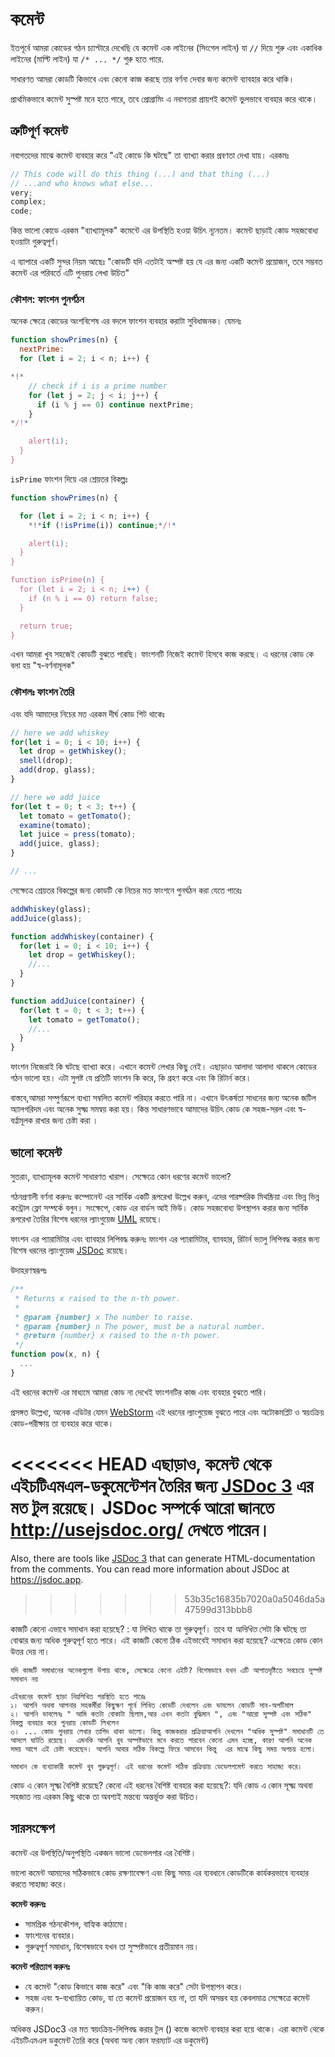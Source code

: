 # কমেন্ট

ইতপূর্বে আমরা কোডের গঠন চ্যাপ্টারে দেখেছি যে কমেন্ট এক লাইনের (সিংগেল লাইন) যা `//` দিয়ে শুরু এবং একাধিক লাইনের (মাল্টি লাইন) যা `/* ... */` শুরু হতে পারে.

সাধারণত আমরা কোডটি কিভাবে এবং কেনো কাজ করছে তার বর্ণনা দেবার জন্য কমেন্ট ব্যাবহার করে থাকি।

প্রাথমিকভাবে কমেন্ট সুস্পষ্ট মনে হতে পারে, তবে প্রোগ্রামিং এ নবাগতরা প্রায়শই কমেন্ট ভুলভাবে ব্যবহার করে থাকে।

## ত্রুটিপূর্ণ কমেন্ট

নবাগতদের মাঝে কমেন্ট ব্যবহার করে "এই কোডে কি ঘটছে" তা ব্যাখ্যা করার প্রবণতা দেখা যায়। এরকমঃ

```js
// This code will do this thing (...) and that thing (...)
// ...and who knows what else...
very;
complex;
code;
```

কিন্ত ভালো কোডে এরকম "ব্যাখ্যামূলক" কমেন্টে এর উপস্থিতি হওয়া উচিৎ ন্যূনতম। কমেন্ট ছাড়াই কোড সহজবোধ্য হওয়াটা গুরুত্বপূর্ণ। 

এ ব্যাপারে একটি সুন্দর নিয়ম আছেঃ "কোডটি যদি এতটাই অস্পষ্ট হয় যে এর জন্য একটি কমেন্ট প্রয়োজন, তবে সম্ভবত কমেন্ট এর পরিবর্তে এটি পুনরায় লেখা উচিত" 

### কৌশল: ফাংশন পুনর্গঠন

অনেক ক্ষেত্রে কোডের অংশবিশেষ এর বদলে ফাংশন ব্যবহার করাটা সুবিধাজনক। যেমনঃ

```js
function showPrimes(n) {
  nextPrime:
  for (let i = 2; i < n; i++) {

*!*
    // check if i is a prime number
    for (let j = 2; j < i; j++) {
      if (i % j == 0) continue nextPrime;
    }
*/!*

    alert(i);
  }
}
```

 `isPrime` ফাংশন দিয়ে এর শ্রেয়তর বিকল্পঃ 

```js
function showPrimes(n) {

  for (let i = 2; i < n; i++) {
    *!*if (!isPrime(i)) continue;*/!*

    alert(i);  
  }
}

function isPrime(n) {
  for (let i = 2; i < n; i++) {
    if (n % i == 0) return false;
  }

  return true;
}
```

এখন আমরা খুব সহজেই কোডটি বুঝতে পারছি। ফাংশনটি নিজেই কমেন্ট হিসবে কাজ করছে। এ ধরনের কোড কে বলা হয় "স্ব-বর্ণনামূলক"

### কৌশলঃ ফাংশন তৈরি

এবং যদি আমাদের নিচের মত এরকম দীর্ঘ কোড শিট থাকেঃ

```js
// here we add whiskey
for(let i = 0; i < 10; i++) {
  let drop = getWhiskey();
  smell(drop);
  add(drop, glass);
}

// here we add juice
for(let t = 0; t < 3; t++) {
  let tomato = getTomato();
  examine(tomato);
  let juice = press(tomato);
  add(juice, glass);
}

// ...
```

সেক্ষেত্রে শ্রেয়তর বিকল্পের জন্য কোডটি কে নিচের মত ফাংশনে পুনর্ঘঠন করা যেতে পারেঃ

```js
addWhiskey(glass);
addJuice(glass);

function addWhiskey(container) {
  for(let i = 0; i < 10; i++) {
    let drop = getWhiskey();
    //...
  }
}

function addJuice(container) {
  for(let t = 0; t < 3; t++) {
    let tomato = getTomato();
    //...
  }
}
```

ফাংশন নিজেরাই কি ঘটছে ব্যাখ্যা করে। এখানে কমেন্ট লেখার কিছু নেই। এছাড়াও আলাদা আলাদা থাকলে কোডের গঠন ভালো হয়। এটা সুপষ্ট যে প্রতিটি ফাংশন কি করে, কি গ্রহণ করে এবং কি রিটার্ন করে। 

বাস্তবে,আমরা সম্পুর্ণরূপে ব্যখ্যা সম্বলিত কমেন্ট পরিহার করতে পারি না। এখানে উৎকর্ষতা সাধনের জন্য অনেক জটিল অ্যালগরিদম এবং অনেক সুক্ষ্ম সমন্বয় করা হয়। কিন্ত সাধারণভাবে আমাদের উচিৎ কোড কে সহজ-সরল এবং স্ব-বর্ণ্নামূলক রাখার জন্য চেষ্টা করা ।  

## ভালো কমেন্ট 

সুতরাং, ব্যাখ্যামূলক কমেন্ট সাধারণত খারাপ। সেক্ষেত্রে কোন ধরণের কমেন্ট ভালো?

গঠনপ্রণালী বর্ণনা করুনঃ কম্পোনেন্ট এর সার্বিক একটি রূপরেখা উল্লেখ করুন, এদের পারষ্পরিক মিথষ্ক্রিয়া এবং ভিন্ন ভিন্ন কন্ট্রোল ফ্লো সম্পর্কে বলুন। সংক্ষেপে, কোড এর বার্ডস আই ভিউ। কোড সহজবোধ্য উপস্থাপন করার জন্য সার্বিক রূপরেখা তৈরির বিশেষ ধরনের ল্যাংগুয়েজ [UML](http://wikipedia.org/wiki/Unified_Modeling_Language) রয়েছে। 

ফাংশন এর প্যারামিটার এবং ব্যাবহার লিপিবদ্ধ করুনঃ ফাংশন এর প্যারামিটার, ব্যাবহার, রিটার্ন ভ্যালু লিপিবদ্ধ করার জন্য বিশেষ ধরনের ল্যাংগুয়েজ [JSDoc](http://en.wikipedia.org/wiki/JSDoc) রয়েছে।

উদাহরণস্বরূপঃ

```js
/**
 * Returns x raised to the n-th power.
 *
 * @param {number} x The number to raise.
 * @param {number} n The power, must be a natural number.
 * @return {number} x raised to the n-th power.
 */
function pow(x, n) {
  ...
}
```

এই ধরনের কমেন্ট এর মাধ্যমে আমরা কোড না দেখেই ফাংশনটির কাজ এবং ব্যবহার বুঝতে পারি।

প্রসঙ্গত উল্লেখ্য, অনেক এডিটর যেমন [WebStorm](https://www.jetbrains.com/webstorm/) এই ধরনের ল্যাংগুয়েজ বুঝতে পারে এবং অটোকমপ্লিট ও স্বয়ংক্রিয় কোড-পরীক্ষায় তা ব্যবহার করে থাকে। 

<<<<<<< HEAD
এছাড়াও, কমেন্ট থেকে এইচটিএমএল-ডকুমেন্টেশন তৈরির জন্য [JSDoc 3](https://github.com/jsdoc3/jsdoc) এর মত টুল রয়েছে। JSDoc সম্পর্কে আরো জানতে <http://usejsdoc.org/> দেখতে পারেন।  
=======
Also, there are tools like [JSDoc 3](https://github.com/jsdoc/jsdoc) that can generate HTML-documentation from the comments. You can read more information about JSDoc at <https://jsdoc.app>.
>>>>>>> 53b35c16835b7020a0a5046da5a47599d313bbb8

কাজটি কেনো এভাবে সমাধান করা হয়েছে? : যা লিখিত থাকে তা গুরুত্বপূর্ণ। তবে যা *অলিখিত* সেটা কি ঘটছে তা বোঝার জন্য অধিক গুরুত্বপূর্ণ হতে পারে। এই কাজটি কেনো ঠিক এইভাবেই সমাধান করা হয়েছে? এক্ষেত্রে কোড কোন উত্তর দেয় না।  

    যদি কাজটি সমাধানের অনেকগুলো উপায় থাকে, সেক্ষেত্রে কেনো এইটি? বিশেষভাবে যখন এটি আপাতদৃষ্টিতে সবচেয়ে সুস্পষ্ট সমাধান নয়  

    এইধরনের কমেন্ট ছাড়া নিম্নলিখিত পরস্থিতি হতে পারেঃ 
    ১। আপনি অথবা আপনার সহকর্মীরা কিছুক্ষণ পূর্বে লিখিত কোডটি দেখলেন এবং ভাবলেন কোডটি সাব-অপটিমাল 
    ২। আপনি ভাবলেনঃ " আমি কতটা বোকাটা ছিলাম,আর এখন কতটা বুদ্ধিমান ", এবং "আরো সুস্পষ্ট এবং সঠিক" বিকল্প ব্যবহার করে পুনরায় কোডটি লিখলেন  
    ৩। ... কোড পুনরায় লেখার তাগিদ থাকা ভালো। কিন্তু কাজকরার প্রক্রিয়াআপনি দেখলেন "অধিক সুস্পষ্ট" সমাধানটি তে আসলে ঘাটতি রয়েছে।  এমনকি আপনি খুব অস্পষ্টভাবে মনে করতে পারবেন কেনো এমন হচ্ছে, কারণ আপনি অনেক সময় আগে এই চেষ্টা করেছেন। আপনি আবার সঠিক বিকল্পে ফিরে আসবেন কিন্তু  এর মাঝে কিছু সময় অপচয় হলো। 

    সমাধান কে ব্যখ্যাকারী কমেন্ট খুব গুরুত্বপূর্ণ। এই ধরনের কমেন্ট সঠিক প্রক্রিয়ায় ডেভেলপমেন্ট করতে সাহাজ্য করে। 

কোড এ কোন সূক্ষ্ম বৈশিষ্ট রয়েছে? কেনো এই ধরনের বৈশিষ্ট ব্যবহার করা হয়েছে?: যদি কোড এ কোন সূক্ষ্ম অথবা সহজাত নয় এরকম কিছু থাকে তা অবশ্যই মন্তব্যে অন্তর্ভূক্ত করা উচিত।

## সারসংক্ষেপ

কমেন্ট এর উপস্থিতি/অনুপস্থিতি একজন ভালো ডেভেলপার এর বৈশিষ্ট। 

ভালো কমেন্ট আমাদের সঠিকভাবে কোড রক্ষণাবেক্ষণ এবং কিছু সময় এর ব্যবধানে কোডটিকে কার্যকরভাবে ব্যবহার করতে সাহাজ্য করে।

**কমেন্ট করুনঃ**

- সামগ্রিক গঠনকৌশল, বাহ্যিক কাঠামো।
- ফাংশনের ব্যবহার।
- গুরুত্বপূর্ণ সমাধান, বিশেষভাবে যখন তা সুস্পষ্টভাবে প্রতীয়মান নয়।

**কমেন্ট পরিত্যাগ করুনঃ**

- যে কমেন্ট "কোড কিভাবে কাজ করে" এবং "কি কাজ করে" সেটা উপস্থাপন করে। 
- সহজ এবং স্ব-ব্যখ্যায়িত কোড, যা তে কমেন্ট প্রয়োজন হয় না, তা যদি অসম্ভব হয় কেবলমাত্র সেক্ষেত্রে কমেন্ট করুন। 

অধিকন্ত JSDoc3 এর মত স্বয়ংক্রিয়-লিপিবদ্ধ করার টুল () কাজে কমেন্ট ব্যবহার করা হয়ে থাকে। এরা কমেন্ট থেকে এইচটিএমএল ডকুমেন্ট তৈরি করে (অথবা অন্য কোন ফরম্যাট এর ডকুমেন্ট)
